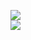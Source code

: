 [![](https://img.shields.io/badge/Made%20With-Github%20Spray-lightgrey.svg?style=for-the-badge&logo=github)](https://github.com/Annihil/github-spray#29898)  
[![](https://i.imgur.com/2DrTn0Z.gif)](https://github.com/Annihil/github-spray)
